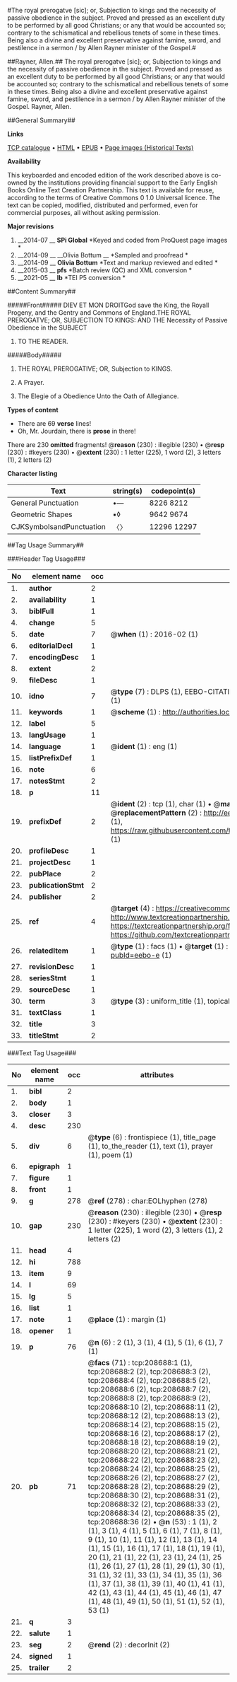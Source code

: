 #The royal prerogatve [sic]; or, Subjection to kings and the necessity of passive obedience in the subject. Proved and pressed as an excellent duty to be performed by all good Christians; or any that would be accounted so; contrary to the schismatical and rebellious tenets of some in these times.  Being also a divine and excellent preservative against famine, sword, and pestilence in a sermon / by Allen Rayner minister of the Gospel.#

##Rayner, Allen.##
The royal prerogatve [sic]; or, Subjection to kings and the necessity of passive obedience in the subject. Proved and pressed as an excellent duty to be performed by all good Christians; or any that would be accounted so; contrary to the schismatical and rebellious tenets of some in these times.  Being also a divine and excellent preservative against famine, sword, and pestilence in a sermon / by Allen Rayner minister of the Gospel.
Rayner, Allen.

##General Summary##

**Links**

[TCP catalogue](http://www.ota.ox.ac.uk/tcp/)  • 
[HTML](http://tei.it.ox.ac.uk/tcp/Texts-HTML/free/B43/B43766.html)  • 
[EPUB](http://tei.it.ox.ac.uk/tcp/Texts-EPUB/free/B43/B43766.epub) • 
[Page images (Historical Texts)](https://historicaltexts.jisc.ac.uk/eebo-489265124e)

**Availability**

This keyboarded and encoded edition of the work described above is co-owned by the
    institutions providing financial support to the Early English Books Online Text Creation
    Partnership. This text is available for reuse, according to the terms of  Creative Commons 0 1.0 Universal
    licence. The text can be copied, modified, distributed and performed, even for commercial
    purposes, all without asking permission.

**Major revisions**

1. __2014-07 __ __SPi Global__ *Keyed and coded from ProQuest page images *
1. __2014-09 __ __Olivia Bottum __ *Sampled and proofread *
1. __2014-09 __ __Olivia Bottum__ *Text and markup reviewed and edited *
1. __2015-03 __ __pfs__ *Batch review (QC) and XML conversion *
1. __2021-05 __ __lb__ *TEI P5 conversion *

##Content Summary##

#####Front#####
DIEV ET MON DROITGod save the King, the Royall Progeny, and the Gentry and Commons of England.THE ROYAL PREROGATVE; OR, SUBJECTION TO KINGS: AND THE Necessity of Passive Obedience in the SUBJECT
1. TO THE READER.

#####Body#####

1. THE ROYAL PREROGATIVE; OR, Subjection to KINGS.

1. A Prayer.

1. The Elegie of a Obedience Unto the Oath of Allegiance.

**Types of content**

  * There are 69 **verse** lines!
  * Oh, Mr. Jourdain, there is **prose** in there!

There are 230 **omitted** fragments! 
 @__reason__ (230) : illegible (230)  •  @__resp__ (230) : #keyers (230)  •  @__extent__ (230) : 1 letter (225), 1 word (2), 3 letters (1), 2 letters (2)

**Character listing**


|Text|string(s)|codepoint(s)|
|---|---|---|
|General Punctuation|•—|8226 8212|
|Geometric Shapes|▪◊|9642 9674|
|CJKSymbolsandPunctuation|〈〉|12296 12297|

##Tag Usage Summary##

###Header Tag Usage###

|No|element name|occ|attributes|
|---|---|---|---|
|1.|__author__|2||
|2.|__availability__|1||
|3.|__biblFull__|1||
|4.|__change__|5||
|5.|__date__|7| @__when__ (1) : 2016-02 (1)|
|6.|__editorialDecl__|1||
|7.|__encodingDesc__|1||
|8.|__extent__|2||
|9.|__fileDesc__|1||
|10.|__idno__|7| @__type__ (7) : DLPS (1), EEBO-CITATION (1), VID (1), EEBO-PROQUEST (1), OCLC (2), STC (1)|
|11.|__keywords__|1| @__scheme__ (1) : http://authorities.loc.gov/ (1)|
|12.|__label__|5||
|13.|__langUsage__|1||
|14.|__language__|1| @__ident__ (1) : eng (1)|
|15.|__listPrefixDef__|1||
|16.|__note__|6||
|17.|__notesStmt__|2||
|18.|__p__|11||
|19.|__prefixDef__|2| @__ident__ (2) : tcp (1), char (1)  •  @__matchPattern__ (2) : ([0-9\-]+):([0-9IVX]+) (1), (.+) (1)  •  @__replacementPattern__ (2) : http://eebo.chadwyck.com/downloadtiff?vid=$1&page=$2 (1), https://raw.githubusercontent.com/textcreationpartnership/Texts/master/tcpchars.xml#$1 (1)|
|20.|__profileDesc__|1||
|21.|__projectDesc__|1||
|22.|__pubPlace__|2||
|23.|__publicationStmt__|2||
|24.|__publisher__|2||
|25.|__ref__|4| @__target__ (4) : https://creativecommons.org/publicdomain/zero/1.0/ (1), http://www.textcreationpartnership.org/docs/. (1), https://textcreationpartnership.org/faq/#faq05 (1), https://github.com/textcreationpartnership (1)|
|26.|__relatedItem__|1| @__type__ (1) : facs (1)  •  @__target__ (1) : https://data.historicaltexts.jisc.ac.uk/view?pubId=eebo-e (1)|
|27.|__revisionDesc__|1||
|28.|__seriesStmt__|1||
|29.|__sourceDesc__|1||
|30.|__term__|3| @__type__ (3) : uniform_title (1), topical_term (2)|
|31.|__textClass__|1||
|32.|__title__|3||
|33.|__titleStmt__|2||


###Text Tag Usage###

|No|element name|occ|attributes|
|---|---|---|---|
|1.|__bibl__|2||
|2.|__body__|1||
|3.|__closer__|3||
|4.|__desc__|230||
|5.|__div__|6| @__type__ (6) : frontispiece (1), title_page (1), to_the_reader (1), text (1), prayer (1), poem (1)|
|6.|__epigraph__|1||
|7.|__figure__|1||
|8.|__front__|1||
|9.|__g__|278| @__ref__ (278) : char:EOLhyphen (278)|
|10.|__gap__|230| @__reason__ (230) : illegible (230)  •  @__resp__ (230) : #keyers (230)  •  @__extent__ (230) : 1 letter (225), 1 word (2), 3 letters (1), 2 letters (2)|
|11.|__head__|4||
|12.|__hi__|788||
|13.|__item__|9||
|14.|__l__|69||
|15.|__lg__|5||
|16.|__list__|1||
|17.|__note__|1| @__place__ (1) : margin (1)|
|18.|__opener__|1||
|19.|__p__|76| @__n__ (6) : 2 (1), 3 (1), 4 (1), 5 (1), 6 (1), 7 (1)|
|20.|__pb__|71| @__facs__ (71) : tcp:208688:1 (1), tcp:208688:2 (2), tcp:208688:3 (2), tcp:208688:4 (2), tcp:208688:5 (2), tcp:208688:6 (2), tcp:208688:7 (2), tcp:208688:8 (2), tcp:208688:9 (2), tcp:208688:10 (2), tcp:208688:11 (2), tcp:208688:12 (2), tcp:208688:13 (2), tcp:208688:14 (2), tcp:208688:15 (2), tcp:208688:16 (2), tcp:208688:17 (2), tcp:208688:18 (2), tcp:208688:19 (2), tcp:208688:20 (2), tcp:208688:21 (2), tcp:208688:22 (2), tcp:208688:23 (2), tcp:208688:24 (2), tcp:208688:25 (2), tcp:208688:26 (2), tcp:208688:27 (2), tcp:208688:28 (2), tcp:208688:29 (2), tcp:208688:30 (2), tcp:208688:31 (2), tcp:208688:32 (2), tcp:208688:33 (2), tcp:208688:34 (2), tcp:208688:35 (2), tcp:208688:36 (2)  •  @__n__ (53) : 1 (1), 2 (1), 3 (1), 4 (1), 5 (1), 6 (1), 7 (1), 8 (1), 9 (1), 10 (1), 11 (1), 12 (1), 13 (1), 14 (1), 15 (1), 16 (1), 17 (1), 18 (1), 19 (1), 20 (1), 21 (1), 22 (1), 23 (1), 24 (1), 25 (1), 26 (1), 27 (1), 28 (1), 29 (1), 30 (1), 31 (1), 32 (1), 33 (1), 34 (1), 35 (1), 36 (1), 37 (1), 38 (1), 39 (1), 40 (1), 41 (1), 42 (1), 43 (1), 44 (1), 45 (1), 46 (1), 47 (1), 48 (1), 49 (1), 50 (1), 51 (1), 52 (1), 53 (1)|
|21.|__q__|3||
|22.|__salute__|1||
|23.|__seg__|2| @__rend__ (2) : decorInit (2)|
|24.|__signed__|1||
|25.|__trailer__|2||
